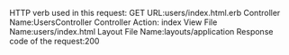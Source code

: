 HTTP verb used in this request: GET
URL:users/index.html.erb
Controller Name:UsersController
Controller Action: index
View File Name:users/index.html
Layout File Name:layouts/application
Response code of the request:200